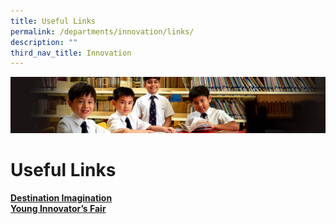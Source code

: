 ```yaml
---
title: Useful Links
permalink: /departments/innovation/links/
description: ""
third_nav_title: Innovation
---
```

![](/images/Sub-banner1.jpg)

Useful Links
============

**[Destination Imagination](https://www.destinationimagination.org/)**<br>
**[Young Innovator’s Fair](https://sites.google.com/view/ivp-fair-2021/)**